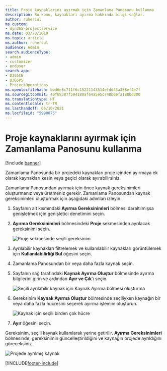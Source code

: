 ```yaml
---
title: Proje kaynaklarını ayırmak için Zamanlama Panosunu kullanma
description: Bu konu, kaynakları ayırma hakkında bilgi sağlar.
author: ruhercul
ms.custom:
- dyn365-projectservice
ms.date: 03/28/2019
ms.topic: article
ms.author: ruhercul
audience: Admin
search.audienceType:
- admin
- customizer
- enduser
search.app:
- D365CE
- D365PS
- ProjectOperations
ms.openlocfilehash: bbd6e8c711f6c15221143514efdd43a388ef4e7f
ms.sourcegitcommit: 40f68387f594180af64a5e5c748b6efa188bd300
ms.translationtype: HT
ms.contentlocale: tr-TR
ms.lasthandoff: 05/10/2021
ms.locfileid: "5998075"
---
```

# <a name="use-the-schedule-board-to-book-project-resources"></a>Proje kaynaklarını ayırmak için Zamanlama Panosunu kullanma

[!include [banner](../includes/psa-now-project-operations.md)]

Zamanlama Panosunda bir projedeki kaynakları proje içinden ayırmaya ek olarak kaynakları kesin veya geçici olarak ayırabilirsiniz.

Zamanlama Panosundan ayırmak için önce kaynak gereksinimleri oluşturmanız veya üretmeniz gerekir. Zamanlama Panosundan kaynak gereksinimleri oluşturmak için aşağıdaki adımları izleyin.

1. Sayfanın alt kısmındaki **Ayırma Gereksinimleri** bölmesi daraltılmışsa genişletmek için genişletici denetimini seçin.
2. **Ayırma Gereksinimleri** bölmesindeki **Proje** sekmesinden ayrılacak gereksinimi seçin.

    ![Proje sekmesinde seçili gereksinim](media/Resource-Management-image73.png)

3. Ayrılabilir kaynakları filtrelemek ve kullanılabilir kaynakları görüntülemek için **Kullanılabilirliği Bul** öğesini seçin. 
4. Zamanlama Panosundan bir veya daha fazla kaynak seçin. 
5. Sayfanın sağ tarafındaki **Kaynak Ayırma Oluştur** bölmesinde ayırma bilgilerini girin ve ardından **Ayır ve Çık**'ı seçin.

    ![Seçili ayrılabilir kaynak için Kaynak Ayırma bölmesi oluşturma](media/Resource-Management-image74.png)

6. Gereksinim **Kaynak Ayırma Oluştur** bölmesinde seçiliyken kaynağın bir veya daha fazla hücresini seçerek ayırma işlemini oluşturun.

    ![Kaynak için seçili birden çok hücre](media/Resource-Management-image75.png)

7. **Ayır** öğesini seçin.

Gereksinim, seçili kaynak kullanılarak yerine getirilir. **Ayırma Gereksinimleri** bölmesinde, gereksinimin güncelleştirildiğini ve kaynağın projede ayrıldığını göreceksiniz.

![Projede ayrılmış kaynak](media/Resource-Management-image76.png)


[!INCLUDE[footer-include](../includes/footer-banner.md)]